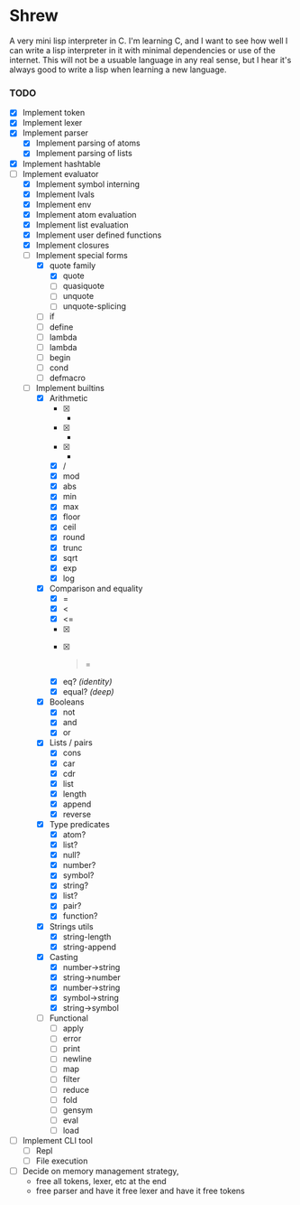 # Shrew 

A very mini lisp interpreter in C. I'm learning C, and I want to see how well 
I can write a lisp interpreter in it with minimal dependencies or use of the 
internet.  This will not be a usuable language in any real sense, but I hear 
it's always good to write a lisp when learning a new language.

### TODO 

- [x] Implement token
- [x] Implement lexer
- [x] Implement parser 
    - [x] Implement parsing of atoms 
    - [x] Implement parsing of lists
- [x] Implement hashtable
- [ ] Implement evaluator 
    - [x] Implement symbol interning 
    - [x] Implement lvals 
    - [x] Implement env 
    - [x] Implement atom evaluation 
    - [x] Implement list evaluation 
    - [x] Implement user defined functions
    - [x] Implement closures
    - [ ] Implement special forms
        - [x] quote family
            - [x] quote
            - [ ] quasiquote
            - [ ] unquote
            - [ ] unquote-splicing
        - [ ] if
        - [ ] define
        - [ ] lambda
        - [ ] lambda
        - [ ] begin
        - [ ] cond
        - [ ] defmacro 
    - [ ] Implement builtins
        - [x] Arithmetic
            - [x] +
            - [x] -
            - [x] *
            - [x] /
            - [x] mod 
            - [x] abs
            - [x] min
            - [x] max
            - [x] floor
            - [x] ceil
            - [x] round
            - [x] trunc
            - [x] sqrt 
            - [x] exp
            - [x] log
        - [x] Comparison and equality
            - [x] =
            - [x] <
            - [x] <=
            - [x] >
            - [x] >=
            - [x] eq?     *(identity)*
            - [x] equal?  *(deep)*
        - [x] Booleans 
            - [x] not
            - [x] and 
            - [x] or
        - [x] Lists / pairs 
            - [x] cons 
            - [x] car
            - [x] cdr
            - [x] list
            - [x] length
            - [x] append
            - [x] reverse
        - [x] Type predicates
            - [x] atom?
            - [x] list?
            - [x] null?
            - [x] number?
            - [x] symbol?
            - [x] string?
            - [x] list?
            - [x] pair?
            - [x] function?
        - [x] Strings utils
            - [x] string-length
            - [x] string-append
        - [x] Casting
            - [x] number->string
            - [x] string->number
            - [x] number->string
            - [x] symbol->string
            - [x] string->symbol
        - [ ] Functional 
            - [ ] apply
            - [ ] error
            - [ ] print
            - [ ] newline
            - [ ] map
            - [ ] filter
            - [ ] reduce
            - [ ] fold
            - [ ] gensym
            - [ ] eval
            - [ ] load

- [ ] Implement CLI tool
    - [ ] Repl 
    - [ ] File execution 

- [ ] Decide on memory management strategy, 
    - free all tokens, lexer, etc at the end
    - free parser and have it free lexer and have it free tokens
